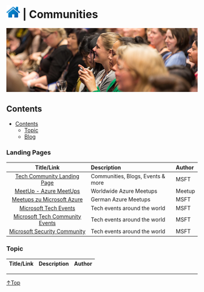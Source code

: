 # [![Home](/img/home.png)](../README.md "Home") | Communities



![Communities](/img/communities.png)

## Contents
- [Contents](#contents)
    - [Topic](#Topic)
    - [Blog](#blog)

### Landing Pages
|                                                   Title/Link                                                    | Description                       | Author |
| :-------------------------------------------------------------------------------------------------------------: | :-------------------------------- | :----- |
|                       [Tech Community Landing Page](https://techcommunity.microsoft.com/)                       | Communities, Blogs, Events & more | MSFT   |
|                         [MeetUp - Azure MeetUps](https://www.meetup.com/topics/azure/)                          | Worldwide Azure Meetups           | Meetup |
|      [Meetups zu Microsoft Azure](https://www.microsoft.com/de-de/techwiese/community/meetups/azure.aspx)       | German Azure Meetups              | MSFT   |
|               [Microsoft Tech Events](https://techcommunity.microsoft.com/t5/events/ct-p/Events)                | Tech events around the world      | MSFT   |
| [Microsoft Tech Community Events](https://techcommunity.microsoft.com/t5/community-events/ct-p/CommunityEvents) | Tech events around the world      | MSFT   |
|                        [Microsoft Security Community](https://aka.ms/SecurityCommunity)                         | Tech events around the world      | MSFT   |




### Topic
| Title/Link | Description | Author |
| :--------: | :---------- | :----- |


___
 <a href="#top" title="Back to the top.">↑Top</a>